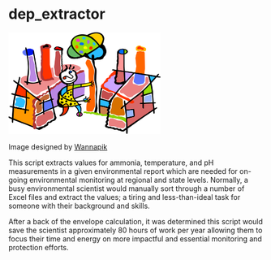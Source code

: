# dep_extractor

<img src="images/Factories Encroach on Natural Environment - Vector Image.png" width="300" height="200" />

Image designed by [Wannapik](https://www.wannapik.com/vectors/28146)

This script extracts values for ammonia, temperature, and pH measurements in a given environmental report which are needed for on-going environmental monitoring at regional and state levels. Normally, a busy environmental scientist would manually sort through a number of Excel files and extract the values; a tiring and less-than-ideal task for someone with their background and skills.

After a back of the envelope calculation, it was determined this script would save the scientist approximately 80 hours of work per year allowing them to focus their time and energy on more impactful and essential monitoring and protection efforts.
